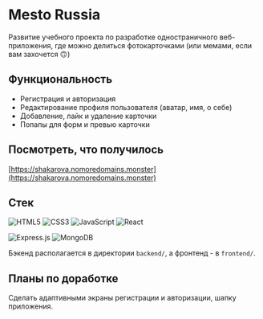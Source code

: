 # Mesto Russia

Развитие учебного проекта по разработке одностраничного веб-приложения, где можно делиться фотокарточками (или мемами, если вам захочется :upside_down_face:)

## Функциональность

* Регистрация и авторизация
* Редактирование профиля пользователя (аватар, имя, о себе)
* Добавление, лайк и удаление карточки
* Попапы для форм и превью карточки

## Посмотреть, что получилось
[https://shakarova.nomoredomains.monster](https://shakarova.nomoredomains.monster)

## Стек
<img alt="HTML5" src="https://img.shields.io/badge/html5-%23E34F26.svg?style=for-the-badge&logo=html5&logoColor=white"/> <img alt="CSS3" src="https://img.shields.io/badge/css3-%231572B6.svg?style=for-the-badge&logo=css3&logoColor=white"/> <img alt="JavaScript" src="https://img.shields.io/badge/javascript-%23323330.svg?style=for-the-badge&logo=javascript&logoColor=%23F7DF1E"/> <img alt="React" src="https://img.shields.io/badge/react-%2320232a.svg?style=for-the-badge&logo=react&logoColor=%2361DAFB"/>

<img alt="Express.js" src="https://img.shields.io/badge/express.js-%23404d59.svg?style=for-the-badge&logo=express&logoColor=%2361DAFB"/> <img alt="MongoDB" src ="https://img.shields.io/badge/MongoDB-%234ea94b.svg?style=for-the-badge&logo=mongodb&logoColor=white"/>

Бэкенд располагается в директории `backend/`, а фронтенд - в `frontend/`.

## Планы по доработке
Сделать адаптивными экраны регистрации и авторизации, шапку приложения.


